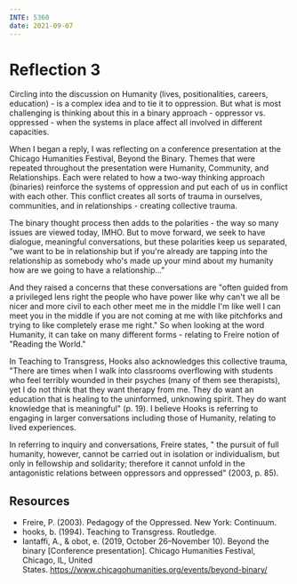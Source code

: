 ```yaml
---
INTE: 5360
date: 2021-09-07
---
```


# Reflection 3

Circling into the discussion on Humanity (lives, positionalities, careers, education) - is a complex idea and to tie it to oppression. But what is most challenging is thinking about this in a binary approach - oppressor vs. oppressed - when the systems in place affect all involved in different capacities.

When I began a reply, I was reflecting on a conference presentation at the Chicago Humanities Festival, Beyond the Binary. Themes that were repeated throughout the presentation were Humanity, Community, and Relationships. Each were related to how a two-way thinking approach (binaries) reinforce the systems of oppression and put each of us in conflict with each other. This conflict creates all sorts of trauma in ourselves, communities, and in relationships - creating collective trauma.

The binary thought process then adds to the polarities - the way so many issues are viewed today, IMHO. But to move forward, we seek to have dialogue, meaningful conversations, but these polarities keep us separated, "we want to be in relationship but if you're already are tapping into the relationship as somebody who's made up your mind about my humanity how are we going to have a relationship..."

And they raised a concerns that these conversations are "often guided from a privileged lens right the people who have power like why can't we all be nicer and more civil to each other meet me in the middle I'm like well I can meet you in the middle if you are not coming at me with like pitchforks and trying to like completely erase me right." So when looking at the word Humanity, it can take on many different forms - relating to Freire notion of "Reading the World."

In Teaching to Transgress, Hooks also acknowledges this collective trauma, "There are times when I walk into classrooms overflowing with students who feel terribly wounded in their psyches (many of them see therapists), yet I do not think that they want therapy from me. They do want an education that is healing to the uninformed, unknowing spirit. They do want knowledge that is meaningful" (p. 19). I believe Hooks is referring to engaging in larger conversations including those of Humanity, relating to lived experiences.

In referring to inquiry and conversations, Freire states, " the pursuit of full humanity, however, cannot be carried out in isolation or individualism, but only in fellowship and solidarity; therefore it cannot unfold in the antagonistic relations between oppressors and oppressed" (2003, p. 85).

## Resources

- Freire, P. (2003). Pedagogy of the Oppressed. New York: Continuum.
- hooks, b. (1994). Teaching to Transgress. Routledge.
- Iantaffi, A., & obot, e. (2019, October 26–November 10). Beyond the binary [Conference presentation]. Chicago Humanities Festival, Chicago, IL, United States. <https://www.chicagohumanities.org/events/beyond-binary/>
